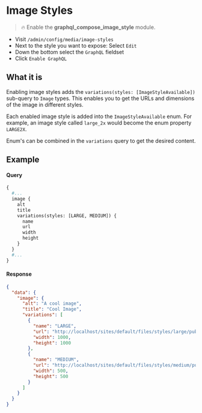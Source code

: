 # Image Styles

> :fire: Enable the **graphql_compose_image_style** module.

- Visit `/admin/config/media/image-styles`
- Next to the style you want to expose: Select `Edit`
- Down the bottom select the `GraphQL` fieldset
- Click `Enable GraphQL`

## What it is

Enabling image styles adds the `variations(styles: [ImageStyleAvailable])` sub-query to `Image` types. This enables you to get the URLs and dimensions of the image in different styles.

Each enabled image style is added into the `ImageStyleAvailable` enum. For example, an image style called `large_2x` would become the enum property `LARGE2X`.

Enum's can be combined in the `variations` query to get the desired content.

## Example

<!-- tabs:start -->

#### **Query**

```graphql
{
  #...
  image {
    alt
    title
    variations(styles: [LARGE, MEDIUM]) {
      name
      url
      width
      height
    }
  }
  #...
}
```

#### **Response**

```json
{
  "data": {
    "image": {
      "alt": "A cool image",
      "title": "Cool Image",
      "variations": [
        {
          "name": "LARGE",
          "url": "http://localhost/sites/default/files/styles/large/public/2021-01/cool_image.jpg?itok=Z8Z8Z8Z8",
          "width": 1000,
          "height": 1000
        },
        {
          "name": "MEDIUM",
          "url": "http://localhost/sites/default/files/styles/medium/public/2021-01/cool_image.jpg?itok=Z8Z8Z8Z8",
          "width": 500,
          "height": 500
        }
      ]
    }
  }
}
```

<!-- tabs:end -->
